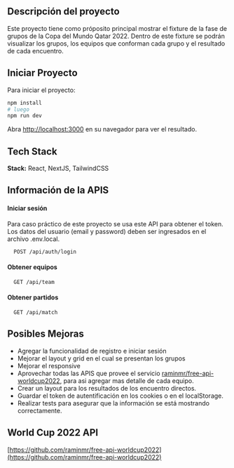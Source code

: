 ## Descripción del proyecto

Este proyecto tiene como próposito principal mostrar el fixture de la fase de grupos de la Copa del Mundo Qatar 2022. Dentro de este fixture se podrán visualizar los grupos, los equipos que conforman cada grupo y el resultado de cada encuentro.

## Iniciar Proyecto

Para iniciar el proyecto:

```bash
npm install
# luego
npm run dev
```

Abra [http://localhost:3000](http://localhost:3000) en su navegador para ver el resultado.

## Tech Stack

**Stack:** React, NextJS, TailwindCSS

## Información de la APIS

#### Iniciar sesión
Para caso práctico de este proyecto se usa este API para obtener el token. Los datos del usuario (email y password) deben ser ingresados en el archivo .env.local.

```http
  POST /api/auth/login
```

#### Obtener equipos

```http
  GET /api/team
```

#### Obtener partidos

```http
  GET /api/match
```

## Posibles Mejoras

- Agregar la funcionalidad de registro e iniciar sesión
- Mejorar el layout y grid en el cual se presentan los grupos
- Mejorar el responsive
- Aprovechar todas las APIS que provee el servicio [raminmr/free-api-worldcup2022](https://github.com/raminmr/free-api-worldcup2022), para asi agregar mas detalle de cada equipo.
- Crear un layout para los resultados de los encuentro directos.
- Guardar el token de autentificación en los cookies o en el localStorage.
- Realizar tests para asegurar que la información se está mostrando correctamente.

## World Cup 2022 API

[https://github.com/raminmr/free-api-worldcup2022](https://github.com/raminmr/free-api-worldcup2022)
